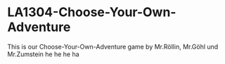 # LA1304-Choose-Your-Own-Adventure
This is our Choose-Your-Own-Adventure game by Mr.Röllin, Mr.Göhl und Mr.Zumstein
he he he ha
